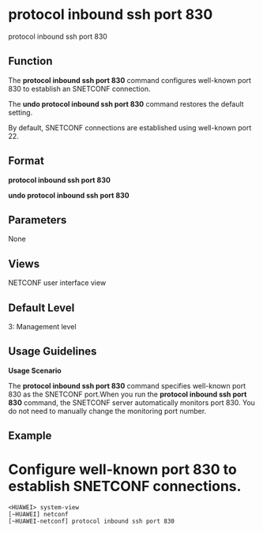 protocol inbound ssh port 830
=============================

protocol inbound ssh port 830

Function
--------



The **protocol inbound ssh port 830** command configures well-known port 830 to establish an SNETCONF connection.

The **undo protocol inbound ssh port 830** command restores the default setting.



By default, SNETCONF connections are established using well-known port 22.


Format
------

**protocol inbound ssh port 830**

**undo protocol inbound ssh port 830**


Parameters
----------

None

Views
-----

NETCONF user interface view


Default Level
-------------

3: Management level


Usage Guidelines
----------------

**Usage Scenario**



The **protocol inbound ssh port 830** command specifies well-known port 830 as the SNETCONF port.When you run the **protocol inbound ssh port 830** command, the SNETCONF server automatically monitors port 830. You do not need to manually change the monitoring port number.




Example
-------

# Configure well-known port 830 to establish SNETCONF connections.
```
<HUAWEI> system-view
[~HUAWEI] netconf
[~HUAWEI-netconf] protocol inbound ssh port 830

```